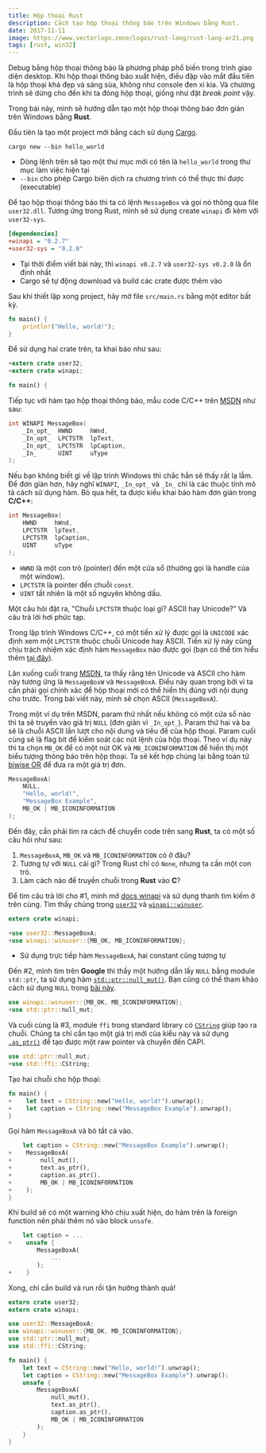 ```yaml
---
title: Hộp thoại Rust
description: Cách tạo hộp thoại thông báo trên Windows bằng Rust.
date: 2017-11-11
image: https://www.vectorlogo.zone/logos/rust-lang/rust-lang-ar21.png
tags: [rust, win32]
---
```


Debug bằng hộp thoại thông báo là phương pháp phổ biến trong trình giao diện
desktop. Khi hộp thoại thông báo xuất hiện, điều đập vào mắt đầu tiên là hộp
thoại khá đẹp và sáng sủa, không như console đen xì kia. Và chương trình sẽ dừng
cho đến khi ta đóng hộp thoại, giống như đặt _break point_ vậy.

Trong bài này, mình sẽ hướng dẫn tạo một hộp thoại thông báo đơn giản trên
Windows bằng **Rust**.

Đầu tiên là tạo một project mới bằng cách sử dụng
[Cargo](http://doc.crates.io/guide.html).

```terminal
cargo new --bin hello_world
```

- Dòng lệnh trên sẽ tạo một thư mục mới có tên là `hello_world` trong thư mục
  làm việc hiện tại
- `--bin` cho phép Cargo biên dịch ra chương trình có thể thực thi được
  (executable)

Để tạo hộp thoại thông báo thì ta có lệnh `MessageBox` và gọi nó thông qua file
`user32.dll`. Tương ứng trong Rust, mình sẽ sử dụng create `winapi` đi kèm với
`user32-sys`.

```ini cargo.toml sau khóa {dependencies}
[dependencies]
+winapi = "0.2.7"
+user32-sys = "0.2.0"
```

- Tại thời điểm viết bài này, thì `winapi v0.2.7` và `user32-sys v0.2.0` là ổn
  định nhất
- Cargo sẽ tự động download và build các crate được thêm vào

Sau khi thiết lập xong project, hãy mở file `src/main.rs` bằng một editor bất
kỳ.

```rust main.rs mẫu hello huyền thoại
fn main() {
    println!("Hello, world!");
}
```

Để sử dụng hai crate trên, ta khai báo như sau:

```rust main.rs trên hàm {main}
+extern crate user32;
+extern crate winapi;

fn main() {
```

Tiếp tục với hàm tạo hộp thoại thông báo, mẫu code C/C++ trên
[MSDN](https://msdn.microsoft.com/en-us/library/windows/desktop/ms645505(v=vs.85).aspx)
như sau:

```cpp
int WINAPI MessageBox(
    _In_opt_  HWND     hWnd,
    _In_opt_  LPCTSTR  lpText,
    _In_opt_  LPCTSTR  lpCaption,
    _In_      UINT     uType
);
```

Nếu bạn không biết gì về lập trình Windows thì chắc hẳn sẽ thấy rất lạ lẫm. Để
đơn giản hơn, hãy nghĩ `WINAPI`, `_In_opt_` và `_In_` chỉ là các thuộc tính mô
tả cách sử dụng hàm. Bỏ qua hết, ta được kiểu khai báo hàm đơn giản trong
**C/C++**:

```cpp
int MessageBox(
    HWND     hWnd,
    LPCTSTR  lpText,
    LPCTSTR  lpCaption,
    UINT     uType
);
```

- `HWND` là một con trỏ (pointer) đến một cửa sổ (thường gọi là handle của một
  window).
- `LPCTSTR` là pointer đến chuỗi `const`.
- `UINT` tất nhiên là một số nguyên không dấu.

Một câu hỏi đặt ra, "Chuỗi `LPCTSTR` thuộc loại gì? ASCII hay Unicode?” Và câu
trả lời hơi phức tạp.

Trong lập trình Windows C/C++, có một tiền xử lý được gọi là `UNICODE` xác định
xem một `LPCTSTR` thuộc chuỗi Unicode hay ASCII. Tiền xử lý này cũng chịu trách
nhiệm xác định hàm `MessageBox` nào được gọi (bạn có thể tìm hiểu thêm
[tại đây](https://msdn.microsoft.com/en-us/library/windows/desktop/ff381407(v=vs.85).aspx)).

Lăn xuống cuối trang
[MSDN](https://msdn.microsoft.com/en-us/library/windows/desktop/ms645505(v=vs.85).aspx),
ta thấy rằng tên Unicode và ASCII cho hàm này tương ứng là `MessageBoxW` và
`MessageBoxA`. Điều này quan trọng bởi vì ta cần phải gọi chính xác để hộp thoại
mới có thể hiển thị đúng với nội dung cho trước. Trong bài viết này, mình sẽ
chọn ASCII (`MessageBoxA`).

Trong một ví dụ trên MSDN, param thứ nhất nếu không có một cửa sổ nào thì ta sẽ
truyền vào giá trị `NULL` (đơn giản vì `_In_opt_`). Param thứ hai và ba sẽ là
chuỗi ASCII lần lượt cho nội dung và tiêu đề của hộp thoại. Param cuối cùng sẽ
là flag bit để kiểm soát các nút lệnh của hộp thoại. Theo ví dụ này thì ta chọn
`MB_OK` để có một nút OK và `MB_ICONINFORMATION` để hiển thị một biểu tượng
thông báo trên hộp thoại. Ta sẽ kết hợp chúng lại bằng toán tử
[biwise OR](https://vi.wikipedia.org/wiki/Ph%C3%A9p_to%C3%A1n_thao_t%C3%A1c_bit#OR)
để đưa ra một giá trị đơn.

```cpp
MessageBoxA(
    NULL,
    "Hello, world!",
    "MessageBox Example",
    MB_OK | MB_ICONINFORMATION
);
```

Đến đây, cần phải tìm ra cách để chuyển code trên sang **Rust**, ta có một số
câu hỏi như sau:

1. `MessageBoxA`, `MB_OK` và `MB_ICONINFORMATION` có ở đâu?
2. Tương tự với `NULL` cái gì? Trong Rust chỉ có `None`, nhưng ta cần một con
   trỏ.
3. Làm cách nào để truyền chuỗi trong **Rust** vào **C**?

Để tìm câu trả lời cho #1, mình mở
[docs winapi](https://retep998.github.io/doc/winapi/index.html) và sử dụng thanh
tìm kiếm ở trên cùng. Tìm thấy chúng trong
[`user32`](https://retep998.github.io/doc/user32/index.html) và
[`winapi::winuser`](https://retep998.github.io/doc/winapi/winuser/index.html).

```rust main.rs dưới {crate winapi}
extern crate winapi;

+use user32::MessageBoxA;
+use winapi::winuser::{MB_OK, MB_ICONINFORMATION};
```

- Sử dụng trực tiếp hàm `MessageBoxA`, hai constant cũng tương tự

Đến #2, mình tìm trên **Google** thì thấy một hướng dẫn lấy `NULL` bằng module
`std::ptr`, ta sử dụng hàm
[`std::ptr::null_mut()`](https://doc.rust-lang.org/std/ptr/fn.null_mut.html).
Bạn cũng có thể tham khảo cách sử dụng `NULL` trong
[bài này](https://thefullsnack.com/posts/rust-has-no-null.html?t=1524943801604).

```rust main.rs dưới phần khai báo {MB_ICONINFORMATION}
use winapi::winuser::{MB_OK, MB_ICONINFORMATION};
+use std::ptr::null_mut;
```

Và cuối cùng là #3, module `ffi` trong standard library có
[`CString`](https://doc.rust-lang.org/std/ffi/struct.CString.html) giúp tạo ra
chuỗi. Chúng ta chỉ cần tạo một giá trị mới của kiểu này và sử dụng
[`.as_ptr()`](https://doc.rust-lang.org/std/ffi/struct.CString.html#method.as_ptr)
để tạo được một raw pointer và chuyển đến CAPI.

```rust main.rs sau khai báo {null_mut}
use std::ptr::null_mut;
+use std::ffi::CString;
```

Tạo hai chuỗi cho hộp thoại:

```rust main.rs trong hàm {main}
fn main() {
+    let text = CString::new("Hello, world!").unwrap();
+    let caption = CString::new("MessageBox Example").unwrap();
}
```

Gọi hàm `MessageBoxA` và bỏ tất cả vào.

```rust main.rs dưới khai báo caption
    let caption = CString::new("MessageBox Example").unwrap();
+    MessageBoxA(
+        null_mut(),
+        text.as_ptr(),
+        caption.as_ptr(),
+        MB_OK | MB_ICONINFORMATION
+    );
}
```

Khi build sẽ có một warning khó chịu xuất hiện, do hàm trên là foreign function
nên phải thêm nó vào block `unsafe`.

```rust main.rstrên {MessageBoxA}
    let caption = ...
+    unsafe {
        MessageBoxA(
            ...
        );
+    }
```

Xong, chỉ cần build và run rồi tận hưởng thành quả!

```rust
extern crate user32;
extern crate winapi;

use user32::MessageBoxA;
use winapi::winuser::{MB_OK, MB_ICONINFORMATION};
use std::ptr::null_mut;
use std::ffi::CString;

fn main() {
    let text = CString::new("Hello, world!").unwrap();
    let caption = CString::new("MessageBox Example").unwrap();
    unsafe {
        MessageBoxA(
            null_mut(),
            text.as_ptr(),
            caption.as_ptr(),
            MB_OK | MB_ICONINFORMATION
        );
    }
}
```
